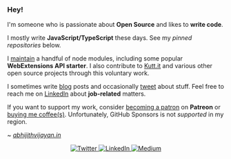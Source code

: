 ### Hey!

I'm someone who is passionate about **Open Source** and likes to **write code**.

I mostly write **JavaScript/TypeScript** these days. See my _pinned repositories_ below.

I [maintain](https://www.npmjs.com/~abhijithvijayan) a handful of node modules, including some popular **WebExtensions API starter**. I also contribute to [Kutt.it](https://github.com/thedevs-network/kutt/) and various other open source projects through this voluntary work.

I sometimes write [blog](https://abhijithvijayan.in/synapse) posts and occasionally [tweet](https://abhijithvijayan.in/twitter) about stuff. Feel free to reach me on [LinkedIn](https://abhijithvijayan.in/linkedin) about **job-related** matters.

If you want to support my work, consider [becoming a patron](https://abhijithvijayan.in/patreon) on **Patreon** or [buying me coffee(s)](https://abhijithvijayan.in/buymeacoffee). Unfortunately, GitHub Sponsors is not _supported_ in my region.

~ [_abhijithvijayan.in_](https://abhijithvijayan.in/)

<p align="center">
  <a href="https://twitter.com/_abhijithv" target="_blank">
    <img src="https://img.shields.io/badge/twitter-%231DA1F2.svg?&style=for-the-badge&logo=twitter&logoColor=white&color=071A2C" alt="Twitter"/>
  </a>
  <a href="https://www.linkedin.com/in/iamabhijithvijayan" target="_blank">
    <img src="https://img.shields.io/badge/linkedin-%230077B5.svg?&style=for-the-badge&logo=linkedin&logoColor=white&color=071A2C" alt="LinkedIn"/>
  </a>
  </a>
  <a href="https://medium.com/@abhijithvijayan" target="_blank">
    <img src="https://img.shields.io/badge/medium-%2312100E.svg?&style=for-the-badge&logo=medium&logoColor=white&color=071A2C" alt="Medium"/>
  </a>
</p>
